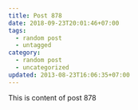 ```yaml
---
title: Post 878
date: 2018-09-23T20:01:46+07:00
tags:
  - random post
  - untagged
category:
  - random post
  - uncategorized
updated: 2013-08-23T16:06:35+07:00
---
```

This is content of post 878